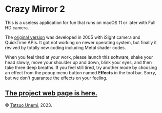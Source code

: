 # Crazy Mirror 2

This is a useless application for fun that runs on macOS 11 or later with Full HD camera.

The [original version](http://www.intlab.soka.ac.jp/~unemi/1/CrazyMirror/) was developed in 2005 with iSight camera and QuickTime APIs.
It got not working on newer operating system, but finally it revived by totally new coding including Metal shader codes.

When you feel tired at your work, please launch this software, shake your head slowly, move your shoulder up and down, blink your eyes, and then take three deep breaths.
If you feel still tired, try another mode by choosing an effect from the popup menu button named **Effects** in the tool bar.
Sorry, but we don't guarantee the effects on your feeling.

[The project web page is here.](http://www.intlab.soka.ac.jp/~unemi/1/CrazyMirror2/)
---
© [Tatsuo Unemi](http://www.intlab.soka.ac.jp/~unemi/), 2023.
